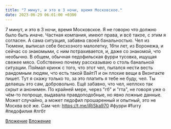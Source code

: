 ```yaml
---
title: "7 минут, и это в 3 ночи, время Московское."
date: 2023-06-29 06:01:00 +0300
---
```


7 минут, и это в 3 ночи, время Московское.
Я не говорю что должно было быть иначе. Частная компания, имеют права, и всё такое, с этим я согласен.
А сама ситуация, забавна своей банальностью. Чел из Тюмени, выписал себе бесхозного малолетку, 16ти лет, из Воронежа, и сейчас со знакомыми, с ним потрахивается, и, даже со знакомой, что необычно. В общем, обычная педофильская фурри тусовка, ищущая свежее мясо.
Собственно почему рассказываю о столь банальной ситуации. Поймал кринж с того, что этот чел, пытался нести весть рандомным людям, что есть такой ВайтЛ и он плохие вещи в Вконтакте пишет.
Тут я скажу только то, за это платить я тебе не буду, чел. Ты делаешь это сам, добровольно.
Ещё забавно, что чел, неплохо так скрыт и анонимен. По крайней мере, через "гб" и "гта", не говоря уже о чём-то попроще, выдавала правдоподобные, но явно ложные данные. Может случайно, а может педофил прошаренный и опытный, это не Москва всё же.
Сам чел: https://t.me/iRiSka970
#фурри #furry #педофилия #лгбт


[Вложение](/assets/vk_photos/2/Xy5WKGplClU.jpg)
[Вложение](/assets/vk_photos/2/AWy8MirLjAE.jpg)
